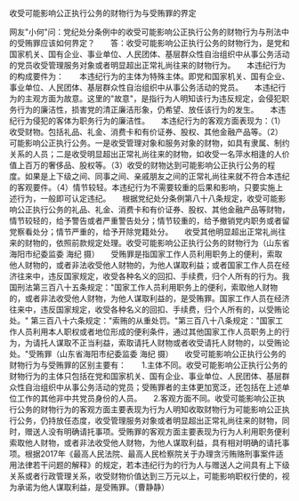 收受可能影响公正执行公务的财物行为与受贿罪的界定

网友"小何"问：党纪处分条例中的收受可能影响公正执行公务的财物行为与刑法中的受贿罪应该如何界定？　　答：收受可能影响公正执行公务的财物行为，是党和国家机关、国有企业、事业单位、人民团体、基层群众性自治组织中从事公务活动的党员收受管理服务对象或者明显超出正常礼尚往来的财物行为。　　本违纪行为的构成要件为：　　本违纪行为的主体为特殊主体。即党和国家机关、国有企业、事业单位、人民团体、基层群众性自治组织中从事公务活动的党员。　　本违纪行为的主观方面为故意。这里的"故意"，是指行为人明知该行为违反规定，会侵犯职务行为的廉洁性，损害党的清正廉洁形象，仍希望、放任该行为的发生。　　本违纪行为侵犯的客体为职务行为的廉洁性。　　本违纪行为的客观方面表现为：（1）收受财物。包括礼品、礼金、消费卡和有价证券、股权、其他金融产品等。（2）可能影响公正执行公务。一是收受管理对象和服务对象的财物，如具有隶属、制约关系的人员；二是收受明显超出正常礼尚往来的财物，如收受一名萍水相逢的人价值上百万的奢侈品、股权等。（3）收受的财物达到可能影响公正执行公务的程度。如果是上下级之间、同事之间、亲戚朋友之间的正常礼尚往来就不符合本违纪的客观要件。（4）情节较轻。本违纪行为不需要较重的后果和影响，只要实施上述行为，一般即可认定违纪。　　根据党纪处分条例第八十八条规定，收受可能影响公正执行公务的礼品、礼金、消费卡和有价证券、股权、其他金融产品等财物，情节较轻的，给予警告或者严重警告处分；情节较重的，给予撤销党内职务或者留党察看处分；情节严重的，给予开除党籍处分。　　收受其他明显超出正常礼尚往来的财物的，依照前款规定处理。收受可能影响公正执行公务的财物行为（山东省海阳市纪委监委
海纪
摄）　　受贿罪是指国家工作人员利用职务上的便利，索取他人财物的，或者非法收受他人财物的，为他人谋取利益；或者国家工作人员在经济往来中，违反国家规定，收受各种名义的回扣、手续费，归个人所有的行为。我国刑法第三百八十五条规定："国家工作人员利用职务上的便利，索取他人财物的，或者非法收受他人财物，为他人谋取利益的，是受贿罪。国家工作人员在经济往来中，违反国家规定，收受各种名义的回扣、手续费，归个人所有的，以受贿论处。"
第三百八十六条规定："索贿的从重处罚。"第三百八十八条规定："国家工作人员利用本人职权或者地位形成的便利条件，通过其他国家工作人员职务上的行为，为请托人谋取不正当利益，索取请托人财物或者收受请托人财物的，以受贿论处。"受贿罪（山东省海阳市纪委监委
海纪
摄）　　收受可能影响公正执行公务的财物行为与受贿罪的区别主要有：　　1.主体不同。收受可能影响公正执行公务的财物行为的主体只包括在党和国家机关、国有企业、事业单位、人民团体、基层群众性自治组织中从事公务活动的党员；受贿罪者的主体更加宽泛，还包括在上述单位工作的其他非中共党员身份的人员。　　2.客观方面不同。收受可能影响公正执行公务的财物行为的客观方面主要表现为行为人明知收取财物行为可能影响公正执行公务，仍持放任态度，收受管理服务对象或者明显超出正常礼尚往来的财物，同时，赠送人没有明确请托事项。受贿罪的客观方面主要表现为行为人利用职务便利索取他人财物，或者非法收受他人财物，为他人谋取利益，具有相对明确的请托事项。根据2017年《最高人民法院、最高人民检察院关于办理贪污贿赂刑事案件适用法律若干问题的解释》的规定，若本违纪行为的行为人与赠送人之间具有上下级关系或者行政管理关系，收受财物价值达到三万元以上，可能影响职权行使的，视为承诺为他人谋取利益，是受贿罪。（曹静静）
